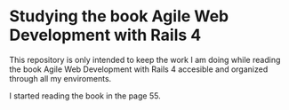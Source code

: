 # Studying the book Agile Web Development with Rails 4

This repository is only intended to keep the work I am doing while reading the book Agile Web Development with Rails 4 accesible and organized through all my enviroments.

I started reading the book in the page 55.
